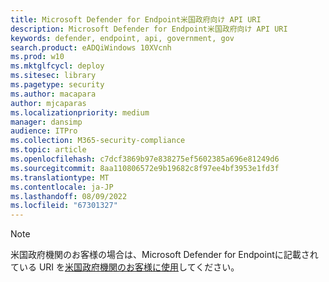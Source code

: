```yaml
---
title: Microsoft Defender for Endpoint米国政府向け API URI
description: Microsoft Defender for Endpoint米国政府向け API URI
keywords: defender, endpoint, api, government, gov
search.product: eADQiWindows 10XVcnh
ms.prod: w10
ms.mktglfcycl: deploy
ms.sitesec: library
ms.pagetype: security
ms.author: macapara
author: mjcaparas
ms.localizationpriority: medium
manager: dansimp
audience: ITPro
ms.collection: M365-security-compliance
ms.topic: article
ms.openlocfilehash: c7dcf3869b97e838275ef5602385a696e81249d6
ms.sourcegitcommit: 8aa110806572e9b19682c8f97ee4bf3953e1fd3f
ms.translationtype: MT
ms.contentlocale: ja-JP
ms.lasthandoff: 08/09/2022
ms.locfileid: "67301327"
---
```

> [!NOTE]
> 米国政府機関のお客様の場合は、Microsoft Defender for Endpointに記載されている URI を[米国政府機関のお客様に使用](/microsoft-365/security/defender-endpoint/gov#api)してください。
